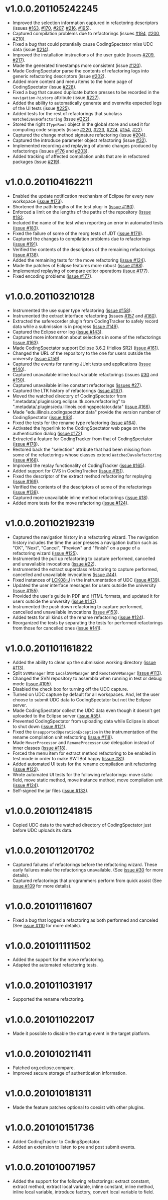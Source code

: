 v1.0.0.201105242245
===================
- Improved the selection information captured in refactoring descriptors (issues [#163](https://github.com/vazexqi/CodingSpectator/issues/163), [#170](https://github.com/vazexqi/CodingSpectator/issues/170), [#207](https://github.com/vazexqi/CodingSpectator/issues/207), [#216](https://github.com/vazexqi/CodingSpectator/issues/216), [#195](https://github.com/vazexqi/CodingSpectator/issues/195)).
- Captured compilation problems due to refactorings (issues [#194](https://github.com/vazexqi/CodingSpectator/issues/194), [#200](https://github.com/vazexqi/CodingSpectator/issues/200), [#210](https://github.com/vazexqi/CodingSpectator/issues/210)).
- Fixed a bug that could potentially cause CodingSpectator miss UDC data (issue [#214](https://github.com/vazexqi/CodingSpectator/issues/214)).
- Improved the installation instructions of the user guide (issues [#209](https://github.com/vazexqi/CodingSpectator/issues/209), [#217](https://github.com/vazexqi/CodingSpectator/issues/217)).
- Made the generated timestamps more consistent (issue [#120](https://github.com/vazexqi/CodingSpectator/issues/120)).
- Made CodingSpectator parse the contents of refactoring logs into generic refactoring descriptors (issue [#202](https://github.com/vazexqi/CodingSpectator/issues/202)).
- Added more content and menu items to the home page of CodingSpectator (issue [#228](https://github.com/vazexqi/CodingSpectator/issues/228)).
- Fixed a bug that caused duplicate button presses to be recorded in the `navigation-history` attribute (issue [#227](https://github.com/vazexqi/CodingSpectator/issues/227)).
- Added the ability to automatically generate and overwrite expected logs of the UI tests (issue [#225](https://github.com/vazexqi/CodingSpectator/issues/225)).
- Added tests for the rest of refactorings that subclass `WatchedJavaRefactoring` (issue [#222](https://github.com/vazexqi/CodingSpectator/issues/222)).
- Stored the right `ITypeRoot` object in the global store and used it for computing code snippets (issue [#220](https://github.com/vazexqi/CodingSpectator/issues/220), [#223](https://github.com/vazexqi/CodingSpectator/issues/223), [#224](https://github.com/vazexqi/CodingSpectator/issues/224), [#154](https://github.com/vazexqi/CodingSpectator/issues/154), [#22](https://github.com/vazexqi/CodingSpectator/issues/22)).
- Captured the change method signature refactoring (issue [#204](https://github.com/vazexqi/CodingSpectator/issues/204)).
- Captured the introduce parameter object refactoring (issue [#32](https://github.com/vazexqi/CodingSpectator/issues/32)).
- Implemented recording and replaying of atomic changes produced by refactorings (issues [#176](https://github.com/vazexqi/CodingSpectator/issues/176) and [#203](https://github.com/vazexqi/CodingSpectator/issues/203)).
- Added tracking of affected compilation units that are in refactored packages (issue [#219](https://github.com/vazexqi/CodingSpectator/issues/209)).

v1.0.0.201104162211
===================
- Enabled the update notification mechanism of Eclipse for every new workspace ([issue #173](https://github.com/vazexqi/CodingSpectator/issues/173)).
- Shortened the path lengths of the test plug-in ([issue #180](https://github.com/vazexqi/CodingSpectator/issues/180)).
- Enforced a limit on the lengths of the paths of the repository ([issue #182](https://github.com/vazexqi/CodingSpectator/issues/182).
- Included the name of the test when reporting an error in automated tests ([issue #183](https://github.com/vazexqi/CodingSpectator/issues/183)).
- Fixed the failure of some of the reorg tests of JDT ([issue #179](https://github.com/vazexqi/CodingSpectator/issues/179)).
- Captured the changes to compilation problems due to refactorings ([issue #191](https://github.com/vazexqi/CodingSpectator/issues/191)).
- Verified the contents of the descriptors of the remaining refactorings ([issue #138](https://github.com/vazexqi/CodingSpectator/issues/138)).
- Added the remaining tests for the move refactoring ([issue #124](https://github.com/vazexqi/CodingSpectator/issues/124)).
- Made the patches of Eclipse features more robust ([issue #188](https://github.com/vazexqi/CodingSpectator/issues/188)).
- Implemented replaying of compare editor operations ([issue #177](https://github.com/vazexqi/CodingSpectator/issues/177)).
- Fixed encoding problems ([issue #177](https://github.com/vazexqi/CodingSpectator/issues/177)).

v1.0.0.201103210128
===================
- Instrumented the use super type refactoring ([issue #158](https://github.com/vazexqi/CodingSpectator/issues/158)).
- Instrumented the extract interface refactoring (issues [#157](https://github.com/vazexqi/CodingSpectator/issues/157) and [#160](https://github.com/vazexqi/CodingSpectator/issues/160)).
- Extracted the saferecorder plugin from CodingTracker to safely record data while a submission is in progress ([issue #149](https://github.com/vazexqi/CodingSpectator/issues/149)).
- Captured the Eclipse error log ([issue #143](https://github.com/vazexqi/CodingSpectator/issues/143)).
- Captured more information about selections in some of the refactorings ([issue #163](https://github.com/vazexqi/CodingSpectator/issues/163)).
- Made CodingSpectator support Eclipse 3.6.2 (Helios SR2) ([issue #161](https://github.com/vazexqi/CodingSpectator/issues/161)).
- Changed the URL of the repository to the one for users outside the university ([issue #159](https://github.com/vazexqi/CodingSpectator/issues/159)).
- Captured the events for running JUnit tests and applications ([issue #140](https://github.com/vazexqi/CodingSpectator/issues/140)).
- Captured unavailable inline local variable refactorings (issues [#30](https://github.com/vazexqi/CodingSpectator/issues/30) and [#150](https://github.com/vazexqi/CodingSpectator/issues/150)).
- Captured unavailable inline constant refactorings ([issues #27](https://github.com/vazexqi/CodingSpectator/issues/27)).
- Captured the LTK history of refactorings ([issue #167](https://github.com/vazexqi/CodingSpectator/issues/167)).
- Moved the watched directory of CodingSpectator from ".metadata/.plugins/org.eclipse.ltk.core.refactoring" to ".metadata/.plugins/edu.illinois.codingspectator.data" ([issue #166](https://github.com/vazexqi/CodingSpectator/issues/166)).
- Made "edu.illinois.codingspectator.data" provide the version number of CodingSpectator ([issue #63](https://github.com/vazexqi/CodingSpectator/issues/63)).
- Fixed the tests for the rename type refactoring ([issue #164](https://github.com/vazexqi/CodingSpectator/issues/164)).
- Activated the hyperlink to the CodingSpectator web page on the authentication dialog ([issue #172](https://github.com/vazexqi/CodingSpectator/issues/172)).
- Extracted a feature for CodingTracker from that of CodingSpectator ([issue #178](https://github.com/vazexqi/CodingSpectator/issues/178)).
- Restored back the "selection" attribute that had been missing from some of the refactorings whose classes extend `WatchedJavaRefactoring` ([issue #168](https://github.com/vazexqi/CodingSpectator/issues/168)).
- Improved the replay functionality of CodingTracker ([issue #165](https://github.com/vazexqi/CodingSpectator/issues/165)).
- Added support for CVS in CodingTracker ([issue #151](https://github.com/vazexqi/CodingSpectator/issues/151)).
- Fixed the descriptor of the extract method refactoring for replaying ([issue #169](https://github.com/vazexqi/CodingSpectator/issues/169)).
- Verified the contents of the descriptors of some of the refactorings ([issue #138](https://github.com/vazexqi/CodingSpectator/issues/138)).
- Captured more unavailable inline method refactorings ([issue #18](https://github.com/vazexqi/CodingSpectator/issues/18)).
- Added more tests for the move refactoring ([issue #124](https://github.com/vazexqi/CodingSpectator/issues/124)).

v1.0.0.201102192319
===================
- Captured the navigation history in a refactoring wizard. The navigation history includes the time the user presses a navigation button such as "OK", "Next", "Cancel", "Preview" and "Finish" on a page of a refactoring wizard ([issue #125](https://github.com/vazexqi/CodingSpectator/issues/125)).
- Instrumented the pull up refactoring to capture performed, cancelled and unavailable invocations ([issue #22](https://github.com/vazexqi/CodingSpectator/issues/22)).
- Instrumented the extract superclass refactoring to capture performed, cancelled and unavailable invocations ([issue #44](https://github.com/vazexqi/CodingSpectator/issues/44)).
- Fixed instances of [LCK08-J](https://www.securecoding.cert.org/confluence/display/java/LCK08-J.+Ensure+actively+held+locks+are+released+on+exceptional+conditions) in the instrumentation of UDC ([issue #139](https://github.com/vazexqi/CodingSpectator/issues/139)).
- Updated the user interface messages for users outside the university ([issue #155](https://github.com/vazexqi/CodingSpectator/issues/155)).
- Provided the user's guide in PDF and HTML formats, and updated it for users outside the university ([issue #147](https://github.com/vazexqi/CodingSpectator/issues/147)).
- Instrumented the push down refactoring to capture performed, cancelled and unavailable invocations ([issue #153](https://github.com/vazexqi/CodingSpectator/issues/153)).
- Added tests for all kinds of the rename refactoring ([issue #124](https://github.com/vazexqi/CodingSpectator/issues/124)).
- Reorganized the tests by separating the tests for performed refactorings from those for cancelled ones ([issue #141](https://github.com/vazexqi/CodingSpectator/issues/141)).

v1.0.0.201101161822
===================
- Added the ability to clean up the submission working directory ([issue #113](https://github.com/vazexqi/CodingSpectator/issues/113)).
- Split `SVNManager` into `LocalSVNManager` and `RemoteSVNManager` ([issue #113](https://github.com/vazexqi/CodingSpectator/issues/113)).
- Changed the SVN repository to assembla when running in test or debug mode ([issue #105](https://github.com/vazexqi/CodingSpectator/issues/105)).
- Disabled the check box for turning off the UDC capture.
- Turned on UDC capture by default for all workspaces. And, let the user choose to submit UDC data to CodingSpectator but not the Eclipse server.
- Made CodingSpectator collect the UDC data even though it doesn't get uploaded to the Eclipse server ([issue #55](https://github.com/vazexqi/CodingSpectator/issues/55)).
- Prevented CodingSpectator from uploading data while Eclipse is about to shut down ([issue #121](https://github.com/vazexqi/CodingSpectator/issues/121)).
- Fixed the `UnsupportedOperationException` in the instrumentation of the rename compilation unit refactoring ([issue #118](https://github.com/vazexqi/CodingSpectator/issues/118)).
- Made `MoverProcessor` and `RenameProcessor` use delegation instead of inner classes ([issue #118](https://github.com/vazexqi/CodingSpectator/issues/118)).
- Forced the menu item for extract method refactoring to be enabled in test mode in order to make SWTBot happy ([issue #81](https://github.com/vazexqi/CodingSpectator/issues/81)).
- Added automated UI tests for the rename compilation unit refactoring ([issue #122](https://github.com/vazexqi/CodingSpectator/issues/122)).
- Wrote automated UI tests for the following refactorings: move static field, move static method, move instance method, move compilation unit ([issue #124](https://github.com/vazexqi/CodingSpectator/issues/124)).
- Self-signed the jar files ([issue #133](https://github.com/vazexqi/CodingSpectator/issues/133)).

v1.0.0.201011241815
===================
- Copied UDC data to the watched directory of CodingSpectator just before UDC uploads its data.

v1.0.0.201011201702
===================
- Captured failures of refactorings before the refactoring wizard. These early failures make the refactorings unavailable. (See [issue #30](https://github.com/vazexqi/CodingSpectator/issues/30) for more details).
- Captured refactorings that programmers perform from quick assist (See [issue #109](https://github.com/vazexqi/CodingSpectator/issues/109) for more details).

v1.0.0.201011161607
===================
- Fixed a bug that logged a refactoring as both performed and canceled (See [issue #110](https://github.com/vazexqi/CodingSpectator/issues/110) for more details).

v1.0.0.201011111502
===================
- Added the support for the move refactoring.
- Adapted the automated refactoring tests.

v1.0.0.201011031917
===================
- Supported the rename refactoring.

v1.0.0.201011022017
===================
- Made it possible to disable the startup event in the target platform.

v1.0.0.201010211411
===================
- Patched org.eclipse.compare.
- Improved secure storage of authentication information.

v1.0.0.201010181311
===================
- Made the feature patches optional to coexist with other plugins.

v1.0.0.201010151736
===================
- Added CodingTracker to CodingSpectator.
- Added an extension to listen to pre and post submit events.

v1.0.0.201010071957
===================
- Added the support for the following refactorings: extract constant, extract method, extract local variable, inline constant, inline method, inline local variable, introduce factory, convert local variable to field.

